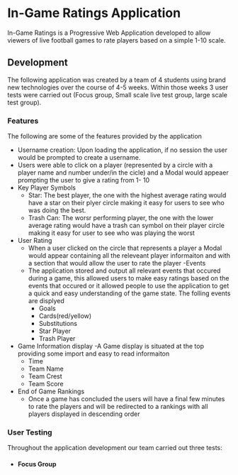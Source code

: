 # In-Game Ratings Application

In-Game Ratings is a Progressive Web Application developed to allow viewers of live football games to rate players based on a simple 1-10 scale.

## Development 

The following application was created by a team of 4 students using brand new technologies over the course of 4-5 weeks. Within those weeks 3 user tests were carried out (Focus group, Small scale live test group, large scale test group).

### Features

The following are some of the features provided by the application
- Username creation: Upon loading the application, if no session the user would be prompted to create a username.
- Users were able to click on a player (represented by a circle with a player name and number under/in the cicle) and a Modal would         appeaer prompting the user to give a rating from 1- 10
- Key Player Symbols
  - Star: The best player, the one with the highest average rating would have a star on their plyer circle making it easy for users to see    who was doing the best.
  - Trash Can: The worsr performing player, the one with the lower average rating would have a trash can symbol on their player circle        making it easy for user to see who was playing the worst
- User Rating
  - When a user clicked on the circle that represents a player a Modal would appear containing all the releveant player informaiton and       with a section that would allow the user to rate the player
-Events
  - The application stored and output all relevant events that occured during a game, this allowed users to make easy ratings based on the     events that occured or it allowed people to use the application to get a quick and easy understanding of the game state. The folling       events are displyed
    - Goals
    - Cards(red/yellow)
    - Substitutions
    - Star Player
    - Trash Player
- Game Information display
  -A Game display is situated at the top providing some import and easy to read informaiton
    - Time
    - Team Name
    - Team Crest
    - Team Score
- End of Game Rankings
  - Once a game has concluded the users will have a final few minutes to rate the players and will be redirected to a rankings with all     players displayed in descending order
  
 ### User Testing
 
 Throughout the application development our team carried out three tests:
 
 - #### Focus Group
 

